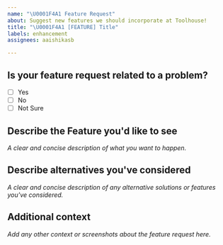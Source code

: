 ```yaml
---
name: "\U0001F4A1 Feature Request"
about: Suggest new features we should incorporate at Toolhouse!
title: "\U0001F4A1 [FEATURE] Title"
labels: enhancement
assignees: aaishikasb

---
```


## Is your feature request related to a problem?

- [ ] Yes
- [ ] No
- [ ] Not Sure

## Describe the Feature you'd like to see

*A clear and concise description of what you want to happen.*

## Describe alternatives you've considered

*A clear and concise description of any alternative solutions or features you've considered.*

## Additional context

*Add any other context or screenshots about the feature request here.*
